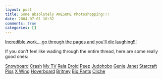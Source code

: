 ```yaml
---
layout: post
title: Some absolutely AWESOME Photoshopping!!!
date: 2004-07-01 10:32
comments: true
categories: []
---
```

<a href="http://forums.somethingawful.com/showthread.php?s=dff784a9c991acff4cf7b06863014f5d&threadid=1098227&perpage=40&pagenumber=1">Incredible work... go through the pages and you'll die laughing!!!</a>

If you don't feel like wading through the entire thread, here are some really good ones:

<a href="http://www.fuckyouanddie.com/pics/57531663.jpg">Snowboard</a>
<a href="http://img37.imageshack.us/img37/5302/crash.gif">Crash</a>
<a href="http://members.aol.com/ubkobalt/sa/mytv.jpg">My TV</a>
<a href="http://ishmail.prmsystems.com/gfx/rela.jpg">Rela</a>
<a href="http://www.hpj.cc/upload/files/probe_droid.gif">Droid</a>
<a href="http://www.mnsi.net/~derek/saphotoshops/peep-anim.gif">Peep</a>
<a href="http://mywebpage.netscape.com/jofizzrox/judohobo.jpg">Judohobo</a>
<a href="http://home.comcast.net/~whatevermj/genie.gif">Genie</a>
<a href="http://paintedover.com/uploads/3/janet.jpg">Janet</a>
<a href="http://home.pacbell.net/stef7611/starcraft.jpg">Starcraft</a>
<a href="http://www.hpj.cc/upload/files/pissoff.gif">Piss</a>
<a href="http://oregonstate.edu/~caspersr/SA/xwing.gif">X Wing</a>
<a href="http://img36.imageshack.us/img36/6485/hoverboard.gif">Hoverboard</a>
<a href="http://img37.imageshack.us/img37/631/britnew20.jpg">Britney</a>
<a href="http://img35.imageshack.us/img35/7508/bigpants.jpg">Big Pants</a>
<a href="http://img31.imageshack.us/img31/2666/cliche.jpg">Cliche</a>
